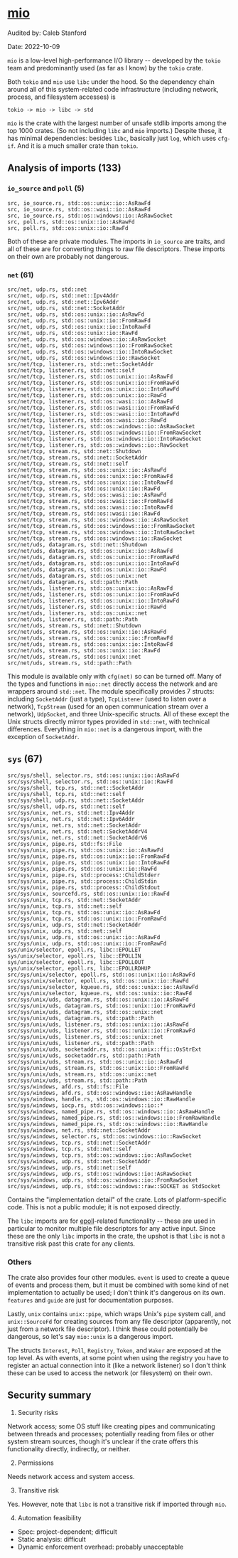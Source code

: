 # [mio](https://docs.rs/mio/latest/mio/)

Audited by: Caleb Stanford

Date: 2022-10-09

`mio` is a low-level high-performance I/O library -- developed by the `tokio`
team and predominantly used (as far as I know) by the `tokio` crate.

Both `tokio` and `mio` use `libc` under the hood. So the dependency chain
around all of this system-related code infrastructure (including
network, process, and filesystem accesses) is
```
tokio -> mio -> libc -> std
```

`mio` is the crate with the largest number of unsafe stdlib imports among
the top 1000 crates.
(So not including `libc` and `mio` imports.)
Despite these, it has minimal dependencies: besides `libc`, basically
just `log`, which uses `cfg-if`.
And it is a much smaller crate than `tokio`.

## Analysis of imports (133)

### `io_source` and `poll` (5)

```
src, io_source.rs, std::os::unix::io::AsRawFd
src, io_source.rs, std::os::wasi::io::AsRawFd
src, io_source.rs, std::os::windows::io::AsRawSocket
src, poll.rs, std::os::unix::io::AsRawFd
src, poll.rs, std::os::unix::io::RawFd
```

Both of these are private modules. The imports in `io_source` are traits,
and all of these are for converting things to raw file descriptors.
These imports on their own are probably not dangerous.

### `net` (61)

```
src/net, udp.rs, std::net
src/net, udp.rs, std::net::Ipv4Addr
src/net, udp.rs, std::net::Ipv6Addr
src/net, udp.rs, std::net::SocketAddr
src/net, udp.rs, std::os::unix::io::AsRawFd
src/net, udp.rs, std::os::unix::io::FromRawFd
src/net, udp.rs, std::os::unix::io::IntoRawFd
src/net, udp.rs, std::os::unix::io::RawFd
src/net, udp.rs, std::os::windows::io::AsRawSocket
src/net, udp.rs, std::os::windows::io::FromRawSocket
src/net, udp.rs, std::os::windows::io::IntoRawSocket
src/net, udp.rs, std::os::windows::io::RawSocket
src/net/tcp, listener.rs, std::net::SocketAddr
src/net/tcp, listener.rs, std::net::self
src/net/tcp, listener.rs, std::os::unix::io::AsRawFd
src/net/tcp, listener.rs, std::os::unix::io::FromRawFd
src/net/tcp, listener.rs, std::os::unix::io::IntoRawFd
src/net/tcp, listener.rs, std::os::unix::io::RawFd
src/net/tcp, listener.rs, std::os::wasi::io::AsRawFd
src/net/tcp, listener.rs, std::os::wasi::io::FromRawFd
src/net/tcp, listener.rs, std::os::wasi::io::IntoRawFd
src/net/tcp, listener.rs, std::os::wasi::io::RawFd
src/net/tcp, listener.rs, std::os::windows::io::AsRawSocket
src/net/tcp, listener.rs, std::os::windows::io::FromRawSocket
src/net/tcp, listener.rs, std::os::windows::io::IntoRawSocket
src/net/tcp, listener.rs, std::os::windows::io::RawSocket
src/net/tcp, stream.rs, std::net::Shutdown
src/net/tcp, stream.rs, std::net::SocketAddr
src/net/tcp, stream.rs, std::net::self
src/net/tcp, stream.rs, std::os::unix::io::AsRawFd
src/net/tcp, stream.rs, std::os::unix::io::FromRawFd
src/net/tcp, stream.rs, std::os::unix::io::IntoRawFd
src/net/tcp, stream.rs, std::os::unix::io::RawFd
src/net/tcp, stream.rs, std::os::wasi::io::AsRawFd
src/net/tcp, stream.rs, std::os::wasi::io::FromRawFd
src/net/tcp, stream.rs, std::os::wasi::io::IntoRawFd
src/net/tcp, stream.rs, std::os::wasi::io::RawFd
src/net/tcp, stream.rs, std::os::windows::io::AsRawSocket
src/net/tcp, stream.rs, std::os::windows::io::FromRawSocket
src/net/tcp, stream.rs, std::os::windows::io::IntoRawSocket
src/net/tcp, stream.rs, std::os::windows::io::RawSocket
src/net/uds, datagram.rs, std::net::Shutdown
src/net/uds, datagram.rs, std::os::unix::io::AsRawFd
src/net/uds, datagram.rs, std::os::unix::io::FromRawFd
src/net/uds, datagram.rs, std::os::unix::io::IntoRawFd
src/net/uds, datagram.rs, std::os::unix::io::RawFd
src/net/uds, datagram.rs, std::os::unix::net
src/net/uds, datagram.rs, std::path::Path
src/net/uds, listener.rs, std::os::unix::io::AsRawFd
src/net/uds, listener.rs, std::os::unix::io::FromRawFd
src/net/uds, listener.rs, std::os::unix::io::IntoRawFd
src/net/uds, listener.rs, std::os::unix::io::RawFd
src/net/uds, listener.rs, std::os::unix::net
src/net/uds, listener.rs, std::path::Path
src/net/uds, stream.rs, std::net::Shutdown
src/net/uds, stream.rs, std::os::unix::io::AsRawFd
src/net/uds, stream.rs, std::os::unix::io::FromRawFd
src/net/uds, stream.rs, std::os::unix::io::IntoRawFd
src/net/uds, stream.rs, std::os::unix::io::RawFd
src/net/uds, stream.rs, std::os::unix::net
src/net/uds, stream.rs, std::path::Path
```

This module is available only with `cfg(net)` so can be
turned off. Many of the types and functions in `mio::net`
directly access the network and are wrappers around `std::net`.
The module specifically provides 7 structs: including `SocketAddr`
(just a type), `TcpListener` (used to listen over a network),
`TcpStream` (used for an open communication stream over a network),
`UdpSocket`, and three Unix-specific structs. All of these except
the Unix structs directly mirror types provided in `std::net`,
with technical differences. Everything in `mio::net` is a dangerous
import, with the exception of `SocketAddr`.

## `sys` (67)

```
src/sys/shell, selector.rs, std::os::unix::io::AsRawFd
src/sys/shell, selector.rs, std::os::unix::io::RawFd
src/sys/shell, tcp.rs, std::net::SocketAddr
src/sys/shell, tcp.rs, std::net::self
src/sys/shell, udp.rs, std::net::SocketAddr
src/sys/shell, udp.rs, std::net::self
src/sys/unix, net.rs, std::net::Ipv4Addr
src/sys/unix, net.rs, std::net::Ipv6Addr
src/sys/unix, net.rs, std::net::SocketAddr
src/sys/unix, net.rs, std::net::SocketAddrV4
src/sys/unix, net.rs, std::net::SocketAddrV6
src/sys/unix, pipe.rs, std::fs::File
src/sys/unix, pipe.rs, std::os::unix::io::AsRawFd
src/sys/unix, pipe.rs, std::os::unix::io::FromRawFd
src/sys/unix, pipe.rs, std::os::unix::io::IntoRawFd
src/sys/unix, pipe.rs, std::os::unix::io::RawFd
src/sys/unix, pipe.rs, std::process::ChildStderr
src/sys/unix, pipe.rs, std::process::ChildStdin
src/sys/unix, pipe.rs, std::process::ChildStdout
src/sys/unix, sourcefd.rs, std::os::unix::io::RawFd
src/sys/unix, tcp.rs, std::net::SocketAddr
src/sys/unix, tcp.rs, std::net::self
src/sys/unix, tcp.rs, std::os::unix::io::AsRawFd
src/sys/unix, tcp.rs, std::os::unix::io::FromRawFd
src/sys/unix, udp.rs, std::net::SocketAddr
src/sys/unix, udp.rs, std::net::self
src/sys/unix, udp.rs, std::os::unix::io::AsRawFd
src/sys/unix, udp.rs, std::os::unix::io::FromRawFd
sys/unix/selector, epoll.rs, libc::EPOLLET
sys/unix/selector, epoll.rs, libc::EPOLLIN
sys/unix/selector, epoll.rs, libc::EPOLLOUT
sys/unix/selector, epoll.rs, libc::EPOLLRDHUP
src/sys/unix/selector, epoll.rs, std::os::unix::io::AsRawFd
src/sys/unix/selector, epoll.rs, std::os::unix::io::RawFd
src/sys/unix/selector, kqueue.rs, std::os::unix::io::AsRawFd
src/sys/unix/selector, kqueue.rs, std::os::unix::io::RawFd
src/sys/unix/uds, datagram.rs, std::os::unix::io::AsRawFd
src/sys/unix/uds, datagram.rs, std::os::unix::io::FromRawFd
src/sys/unix/uds, datagram.rs, std::os::unix::net
src/sys/unix/uds, datagram.rs, std::path::Path
src/sys/unix/uds, listener.rs, std::os::unix::io::AsRawFd
src/sys/unix/uds, listener.rs, std::os::unix::io::FromRawFd
src/sys/unix/uds, listener.rs, std::os::unix::net
src/sys/unix/uds, listener.rs, std::path::Path
src/sys/unix/uds, socketaddr.rs, std::os::unix::ffi::OsStrExt
src/sys/unix/uds, socketaddr.rs, std::path::Path
src/sys/unix/uds, stream.rs, std::os::unix::io::AsRawFd
src/sys/unix/uds, stream.rs, std::os::unix::io::FromRawFd
src/sys/unix/uds, stream.rs, std::os::unix::net
src/sys/unix/uds, stream.rs, std::path::Path
src/sys/windows, afd.rs, std::fs::File
src/sys/windows, afd.rs, std::os::windows::io::AsRawHandle
src/sys/windows, handle.rs, std::os::windows::io::RawHandle
src/sys/windows, iocp.rs, std::os::windows::io::*
src/sys/windows, named_pipe.rs, std::os::windows::io::AsRawHandle
src/sys/windows, named_pipe.rs, std::os::windows::io::FromRawHandle
src/sys/windows, named_pipe.rs, std::os::windows::io::RawHandle
src/sys/windows, net.rs, std::net::SocketAddr
src/sys/windows, selector.rs, std::os::windows::io::RawSocket
src/sys/windows, tcp.rs, std::net::SocketAddr
src/sys/windows, tcp.rs, std::net::self
src/sys/windows, tcp.rs, std::os::windows::io::AsRawSocket
src/sys/windows, udp.rs, std::net::SocketAddr
src/sys/windows, udp.rs, std::net::self
src/sys/windows, udp.rs, std::os::windows::io::AsRawSocket
src/sys/windows, udp.rs, std::os::windows::io::FromRawSocket
src/sys/windows, udp.rs, std::os::windows::raw::SOCKET as StdSocket
```

Contains the "implementation detail" of the crate.
Lots of platform-specific code.
This is not a public module; it is not exposed directly.

The `libc` imports are for [epoll](https://man7.org/linux/man-pages/man7/epoll.7.html)-related functionality -- these are used in particular to monitor
multiple file descriptors for any active input.
Since these are the only `libc` imports in the crate, the upshot is that
`libc` is not a transitive risk past this crate for any clients.

### Others

The crate also provides four other modules.
`event` is used to create a queue of events and process them, but it must
be combined with some kind of net implementation to actually be used;
I don't think it's dangerous on its own.
`features` and `guide` are just for documentation purposes.

Lastly, `unix` contains `unix::pipe`, which wraps Unix's `pipe` system call,
and `unix::SourceFd` for creating sources from any file descriptor
(apparently, not just from a network file descriptor). I think these
could potentially be dangerous, so let's say `mio::unix` is a dangerous
import.

The structs `Interest`, `Poll`, `Registry`, `Token`, and `Waker` are exposed at
the top level.
As with events, at some point when using the registry you have to register
an actual connection into it (like a network listener) so I don't think
these can be used to access the network (or filesystem) on their own.

## Security summary

1. Security risks

Network access; some OS stuff like creating pipes and communicating
between threads and processes; potentially reading from files or other system
stream sources, though it's unclear if the crate offers this functionality
directly, indirectly, or neither.

2. Permissions

Needs network access and system access.

3. Transitive risk

Yes. However, note that `libc` is not a transitive risk
if imported through `mio`.

4. Automation feasibility

- Spec: project-dependent; difficult
- Static analysis: difficult
- Dynamic enforcement overhead: probably unacceptable
